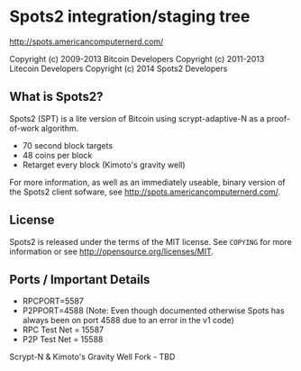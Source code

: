 Spots2 integration/staging tree
================================

http://spots.americancomputernerd.com/

Copyright (c) 2009-2013 Bitcoin Developers
Copyright (c) 2011-2013 Litecoin Developers
Copyright (c) 2014 Spots2 Developers

What is Spots2?
----------------

Spots2 (SPT) is a lite version of Bitcoin using scrypt-adaptive-N as a proof-of-work algorithm.
 - 70 second block targets
 - 48 coins per block
 - Retarget every block (Kimoto's gravity well)

For more information, as well as an immediately useable, binary version of
the Spots2 client sofware, see http://spots.americancomputernerd.com/.

License
-------

Spots2 is released under the terms of the MIT license. See `COPYING` for more
information or see http://opensource.org/licenses/MIT.


Ports / Important Details
-------------------------

 - RPCPORT=5587
 - P2PPORT=4588 (Note: Even though documented otherwise Spots has always been on port 4588 due to an error in the v1 code)
 - RPC Test Net = 15587
 - P2P Test Net = 15588

Scrypt-N & Kimoto's Gravity Well Fork - TBD
